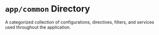 # `app/common` Directory
A categorized collection of configurations, directives, filters, and services used throughout the application.